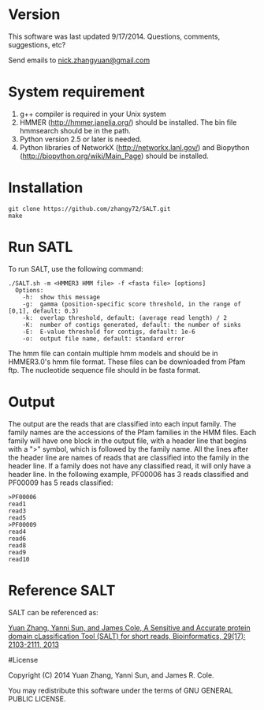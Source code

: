 # Version
This software was last updated 9/17/2014. Questions, comments, suggestions, etc?

Send emails to nick.zhangyuan@gmail.com

# System requirement
1. g++ compiler is required in your Unix system
2. HMMER (http://hmmer.janelia.org/) should be installed. The bin file hmmsearch should be in the path.
3. Python version 2.5 or later is needed.
4. Python libraries of NetworkX (http://networkx.lanl.gov/) and Biopython (http://biopython.org/wiki/Main_Page) should be installed.

# Installation
```
git clone https://github.com/zhangy72/SALT.git  
make  
```

# Run SATL
To run SALT, use the following command:   
```
./SALT.sh -m <HMMER3 HMM file> -f <fasta file> [options]  
  Options:
    -h:  show this message 
    -g:  gamma (position-specific score threshold, in the range of [0,1], default: 0.3)  
    -k:  overlap threshold, default: (average read length) / 2  
    -K:  number of contigs generated, default: the number of sinks  
    -E:  E-value threshold for contigs, default: 1e-6  
    -o:  output file name, default: standard error  
```

The hmm file can contain multiple hmm models and should be in HMMER3.0's hmm file format. These files can be downloaded from Pfam ftp. The nucleotide sequence file should in be fasta format.
 
# Output
The output are the reads that are classified into each input family. The family names are the accessions of the Pfam families in the HMM files. Each family will have one block in the output file, with a header line that begins with a ">" symbol, which is followed by the family name. All the lines after the header line are names of reads that are classified into the family in the header line. If a family does not have any classified read, it will only have a header line. In the following example, PF00006 has 3 reads classified and PF00009 has 5 reads classified:
```
>PF00006  
read1 
read3 
read5  
>PF00009  
read4  
read6  
read8  
read9  
read10  
```

# Reference SALT

SALT can be referenced as:   

<a href="http://bioinformatics.oxfordjournals.org/content/29/17/2103.long">Yuan Zhang, Yanni Sun, and James Cole, A Sensitive and Accurate protein domain cLassification Tool (SALT) for short reads, Bioinformatics, 29(17): 2103-2111, 2013</a>

#License

Copyright (C) 2014 Yuan Zhang, Yanni Sun, and James R. Cole.  

You may redistribute this software under the terms of GNU GENERAL PUBLIC LICENSE.
